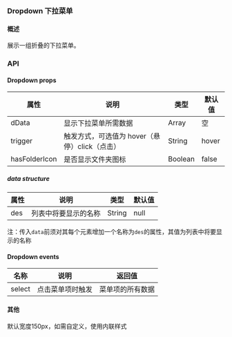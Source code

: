 ### Dropdown 下拉菜单

#### 概述

展示一组折叠的下拉菜单。

### API

#### Dropdown props
属性|说明|类型|默认值
---|---|---|---
dData|显示下拉菜单所需数据|Array|空
trigger|触发方式，可选值为 hover（悬停）click（点击）|String|hover
hasFolderIcon|是否显示文件夹图标|Boolean|false

##### data structure
属性|说明|类型|默认值
---|---|---|---
des|列表中将要显示的名称|String|null

注：传入`data`前须对其每个元素增加一个名称为`des`的属性，其值为列表中将要显示的名称

#### Dropdown events

名称|说明|返回值
---|---|---
select|点击菜单项时触发|菜单项的所有数据

#### 其他

默认宽度150px，如需自定义，使用内联样式